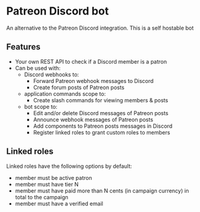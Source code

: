 # Patreon Discord bot

An alternative to the Patreon Discord integration. This is a self hostable bot

## Features

- Your own REST API to check if a Discord member is a patron
- Can be used with:
  - Discord webhooks to:
    - Forward Patreon webhook messages to Discord
    - Create forum posts of Patreon posts
  - application commands scope to:
    - Create slash commands for viewing members & posts
  - bot scope to:
    - Edit and/or delete Discord messages of Patreon posts
    - Announce webhook messages of Patreon posts
    - Add components to Patreon posts messages in Discord
    - Register linked roles to grant custom roles to members

## Linked roles

Linked roles have the following options by default:

- member must be active patron
- member must have tier N
- member must have paid more than N cents (in campaign currency) in total to the campaign
- member must have a verified email
